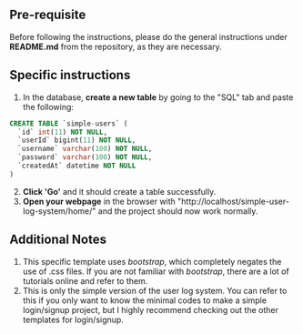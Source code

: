 ## Pre-requisite 

Before following the instructions, please do the general instructions under **README.md** from the repository, as they are necessary.

## Specific instructions

1. In the database, **create a new table** by going to the "SQL" tab and paste the following:
```sql
CREATE TABLE `simple-users` (
  `id` int(11) NOT NULL,
  `userId` bigint(11) NOT NULL,
  `username` varchar(100) NOT NULL,
  `password` varchar(100) NOT NULL,
  `createdAt` datetime NOT NULL
)
```
2. **Click 'Go'** and it should create a table successfully.
3. **Open your webpage** in the browser with "http://localhost/simple-user-log-system/home/" and the project should now work normally.

## Additional Notes
1. This specific template uses *bootstrap*, which completely negates the use of .css files. If you are not familiar with *bootstrap*, there are a lot of tutorials online and refer to them. 
2. This is only the simple version of the user log system. You can refer to this if you only want to know the minimal codes to make a simple login/signup project, but I highly recommend checking out the other templates for login/signup.